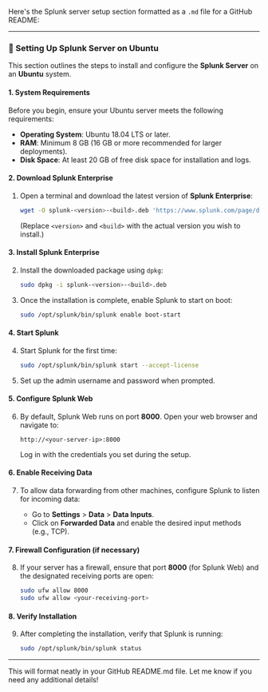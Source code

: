 Here's the Splunk server setup section formatted as a `.md` file for a GitHub README:

---

### 🐧 Setting Up Splunk Server on Ubuntu

This section outlines the steps to install and configure the **Splunk Server** on an **Ubuntu** system.

#### 1. **System Requirements**

Before you begin, ensure your Ubuntu server meets the following requirements:

- **Operating System**: Ubuntu 18.04 LTS or later.
- **RAM**: Minimum 8 GB (16 GB or more recommended for larger deployments).
- **Disk Space**: At least 20 GB of free disk space for installation and logs.

#### 2. **Download Splunk Enterprise**

1. Open a terminal and download the latest version of **Splunk Enterprise**:

   ```bash
   wget -O splunk-<version>-<build>.deb 'https://www.splunk.com/page/download_track?file=7.3.4/linux/splunk-<version>-<build>.deb&ac=default&wd=1&ed=un&pl=linux'
   ```

   (Replace `<version>` and `<build>` with the actual version you wish to install.)

#### 3. **Install Splunk Enterprise**

2. Install the downloaded package using `dpkg`:

   ```bash
   sudo dpkg -i splunk-<version>-<build>.deb
   ```

3. Once the installation is complete, enable Splunk to start on boot:

   ```bash
   sudo /opt/splunk/bin/splunk enable boot-start
   ```

#### 4. **Start Splunk**

4. Start Splunk for the first time:

   ```bash
   sudo /opt/splunk/bin/splunk start --accept-license
   ```

5. Set up the admin username and password when prompted.

#### 5. **Configure Splunk Web**

6. By default, Splunk Web runs on port **8000**. Open your web browser and navigate to:

   ```
   http://<your-server-ip>:8000
   ```

   Log in with the credentials you set during the setup.

#### 6. **Enable Receiving Data**

7. To allow data forwarding from other machines, configure Splunk to listen for incoming data:

   - Go to **Settings** > **Data** > **Data Inputs**.
   - Click on **Forwarded Data** and enable the desired input methods (e.g., TCP).

#### 7. **Firewall Configuration (if necessary)**

8. If your server has a firewall, ensure that port **8000** (for Splunk Web) and the designated receiving ports are open:

   ```bash
   sudo ufw allow 8000
   sudo ufw allow <your-receiving-port>
   ```

#### 8. **Verify Installation**

9. After completing the installation, verify that Splunk is running:

   ```bash
   sudo /opt/splunk/bin/splunk status
   ```

---

This will format neatly in your GitHub README.md file. Let me know if you need any additional details!
